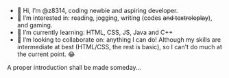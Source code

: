 - 👋 Hi, I’m @z8314, coding newbie and aspiring developer.
- 👀 I’m interested in: reading, jogging, writing (codes <s>and textroleplay</s>), and gaming.
- 🌱 I’m currently learning: HTML, CSS, JS, Java and C++
- 💞️ I’m looking to collaborate on: anything I can do! Although my skills are intermediate at best (HTML/CSS, the rest is basic), so I can't do much at the current point. 😂

A proper introduction shall be made someday...
<!---
z8314/z8314 is a ✨ special ✨ repository because its `README.md` (this file) appears on your GitHub profile.
You can click the Preview link to take a look at your changes.
--->
